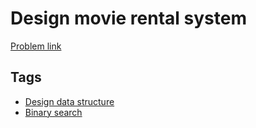 # Design movie rental system

[Problem link](https://leetcode.com/problems/design-movie-rental-system)

## Tags

* [Design data structure](/README.md#Design_data_structure)
* [Binary search](/README.md#Binary_search)
